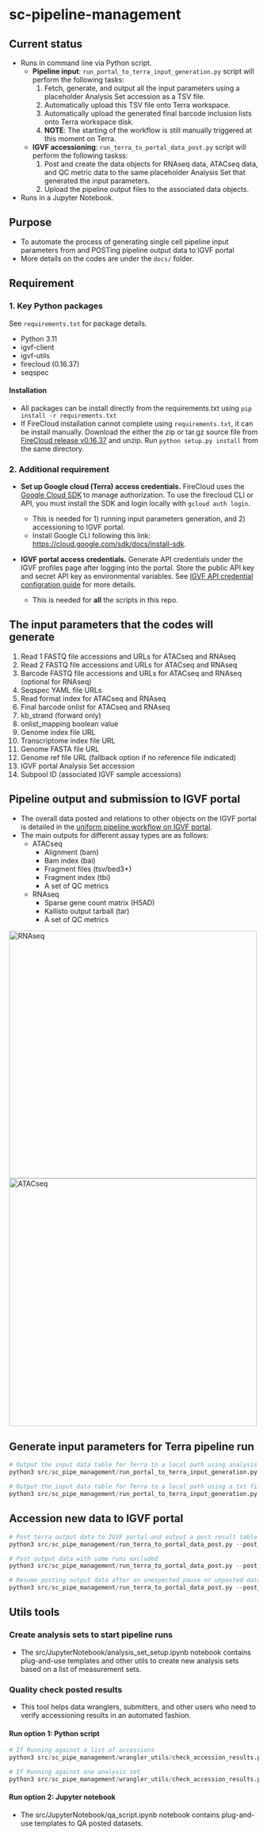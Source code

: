# sc-pipeline-management

## Current status

* Runs in command line via Python script.
  * **Pipeline input**: `run_portal_to_terra_input_generation.py` script will perform the following tasks:
    1. Fetch, generate, and output all the input parameters using a placeholder Analysis Set accession as a TSV file.
    2. Automatically upload this TSV file onto Terra workspace.
    3. Automatically upload the generated final barcode inclusion lists onto Terra workspace disk.
    4. **NOTE**: The starting of the workflow is still manually triggered at this moment on Terra.
  * **IGVF accessioning**: `run_terra_to_portal_data_post.py` script will perform the following taskss:
    1. Post and create the data objects for RNAseq data, ATACseq data, and QC metric data to the same placeholder Analysis Set that generated the input parameters.
    2. Upload the pipeline output files to the associated data objects.
* Runs in a Jupyter Notebook.

## Purpose

* To automate the process of generating single cell pipeline input parameters from and POSTing pipeline output data to IGVF portal
* More details on the codes are under the `docs/` folder.

## Requirement

### 1. Key Python packages

See `requirements.txt` for package details.

* Python 3.11
* igvf-client
* igvf-utils
* firecloud (0.16.37)
* seqspec

#### Installation

* All packages can be install directly from the requirements.txt using `pip install -r requirements.txt`
* If FireCloud installation cannot complete using `requirements.txt`, it can be install manually. Download the either the zip or tar.gz source file from [FireCloud release v0.16.37](https://github.com/broadinstitute/fiss/releases/tag/v0.16.37) and unzip. Run `python setup.py install` from the same directory.

### 2. Additional requirement

* **Set up Google cloud (Terra) access credentials.** FireCloud uses the [Google Cloud SDK](https://cloud.google.com/sdk/) to manage authorization. To use the firecloud CLI or API, you must install the SDK and login locally with `gcloud auth login`.
  * This is needed for 1) running input parameters generation, and 2) accessioning to IGVF portal.
  * Install Google CLI following this link: <https://cloud.google.com/sdk/docs/install-sdk>.

* **IGVF portal access credentials.** Generate API credentials under the IGVF profiles page after logging into the portal. Store the public API key and secret API key as environmental variables. See [IGVF API credential configration guide](https://github.com/IGVF-DACC/igvf_utils/wiki/Configuration) for more details.
  * This is needed for **all** the scripts in this repo.

## The input parameters that the codes will generate

1. Read 1 FASTQ file accessions and URLs for ATACseq and RNAseq
2. Read 2 FASTQ file accessions and URLs for ATACseq and RNAseq
3. Barcode FASTQ file accessions and URLs for ATACseq and RNAseq (optional for RNAseq)
4. Seqspec YAML file URLs
5. Read format index for ATACseq and RNAseq
6. Final barcode onlist for ATACseq and RNAseq
7. kb_strand (forward only)
8. onlist_mapping boolean value
9. Genome index file URL
10. Transcriptome index file URL
11. Genome FASTA file URL
12. Genome ref file URL (fallback option if no reference file indicated)
13. IGVF portal Analysis Set accession
14. Subpool ID (associated IGVF sample accessions)

## Pipeline output and submission to IGVF portal

* The overall data posted and relations to other objects on the IGVF portal is detailed in the [uniform pipeline workflow on IGVF portal](https://data.igvf.org/workflows/IGVFWF6403DVII/).
* The main outputs for different assay types are as follows:
  * ATACseq
    * Alignment (bam)
    * Bam index (bai)
    * Fragment files (tsv/bed3+)
    * Fragment index (tbi)
    * A set of QC metrics
  * RNAseq
    * Sparse gene count matrix (H5AD)
    * Kallisto output tarball (tar)
    * A set of QC metrics

<!-- markdownlint-disable MD033 -->
<img src="https://api.data.igvf.org/documents/6f250d2a-aff6-4ae5-ab71-9994a1bb584c/@@download/attachment/sc-pipeline_RNAseq_data.png" alt="RNAseq" width="500">

<img src="https://api.data.igvf.org/documents/9273ea79-5120-41c9-85b4-f2e76caf65e8/@@download/attachment/sc-pipeline_ATACseq_data.png" alt="ATACseq" width="500">
<!-- markdownlint-enable MD033 -->

## Generate input parameters for Terra pipeline run

```python
# Output the input data table for Terra to a local path using analysis set IDs from an input string
python3 src/sc_pipe_management/run_portal_to_terra_input_generation.py --igvf_endpoint=prod --input_analysis_set=IGVFDS5316CVFR --terra_etype=single_cell_run

# Output the input data table for Terra to a local path using a txt file with one analysis file per line
python3 src/sc_pipe_management/run_portal_to_terra_input_generation.py --igvf_endpoint=prod --input_analysis_set_file=/local_dirs/analysis_set_accessions.txt --terra_etype=single_cell_run
```

## Accession new data to IGVF portal

```python
# Post terra output data to IGVF portal and output a post result table to default path
python3 src/sc_pipe_management/run_terra_to_portal_data_post.py --post_endpoint=prod --terra_etype=single_cell_run --upload_file=True

# Post output data with some runs excluded
python3 src/sc_pipe_management/run_terra_to_portal_data_post.py --post_endpoint=prod --terra_etype=single_cell_run --excluded_accs=/local_dirs/excluded_analysis_set_accessions.txt --upload_file

# Resume posting output data after an unexpected pause or unposted data errors
python3 src/sc_pipe_management/run_terra_to_portal_data_post.py --post_endpoint=prod --terra_etype=single_cell_run --upload_file=True --resumed_posting
```

## Utils tools

### Create analysis sets to start pipeline runs

* The src/JupyterNotebook/analysis_set_setup.ipynb notebook contains plug-and-use templates and other utils to create new analysis sets based on a list of measurement sets.

### Quality check posted results

* This tool helps data wranglers, submitters, and other users who need to verify accessioning results in an automated fashion.

#### Run option 1: Python script

```python
# If Running against a list of accessions
python3 src/sc_pipe_management/wrangler_utils/check_accession_results.py --igvf_endpoint prod --qc_analysis_set_file /local_dir/analysis_set_accessions.txt --output_file_path /local_dir/qa_results.json

# If Running against one analysis set
python3 src/sc_pipe_management/wrangler_utils/check_accession_results.py --igvf_endpoint prod --qc_analysis_sets IGVFDS5316CVFR --output_file_path /local_dir/qa_results.json
```

#### Run option 2: Jupyter notebook

* The src/JupyterNotebook/qa_script.ipynb notebook contains plug-and-use templates to QA posted datasets.

